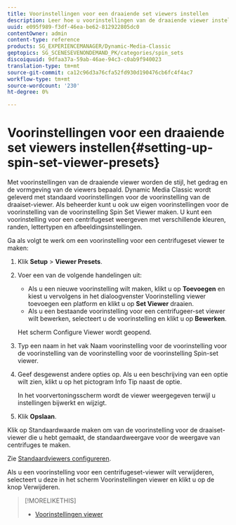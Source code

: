 ```yaml
---
title: Voorinstellingen voor een draaiende set viewers instellen
description: Leer hoe u voorinstellingen van de draaiende viewer instelt.
uuid: e095f989-f3df-46ea-be62-812922805dc0
contentOwner: admin
content-type: reference
products: SG_EXPERIENCEMANAGER/Dynamic-Media-Classic
geptopics: SG_SCENESEVENONDEMAND_PK/categories/spin_sets
discoiquuid: 9dfaa37a-59ab-46ae-94c3-c0ab9f940023
translation-type: tm+mt
source-git-commit: ca12c96d3a76cfa52fd930d190476cb6fc4f4ac7
workflow-type: tm+mt
source-wordcount: '230'
ht-degree: 0%

---
```



# Voorinstellingen voor een draaiende set viewers instellen{#setting-up-spin-set-viewer-presets}

Met voorinstellingen van de draaiende viewer worden de stijl, het gedrag en de vormgeving van de viewers bepaald. Dynamic Media Classic wordt geleverd met standaard voorinstellingen voor de voorinstelling van de draaiset-viewer. Als beheerder kunt u ook uw eigen voorinstellingen voor de voorinstelling van de voorinstelling Spin Set Viewer maken. U kunt een voorinstelling voor een centrifugeset weergeven met verschillende kleuren, randen, lettertypen en afbeeldingsinstellingen.

Ga als volgt te werk om een voorinstelling voor een centrifugeset viewer te maken:

1. Klik **Setup** > **Viewer Presets**.
1. Voer een van de volgende handelingen uit:

   * Als u een nieuwe voorinstelling wilt maken, klikt u op **Toevoegen** en kiest u vervolgens in het dialoogvenster Voorinstelling viewer toevoegen een platform en klikt u op **Set Viewer** draaien.
   * Als u een bestaande voorinstelling voor een centrifugeer-set viewer wilt bewerken, selecteert u de voorinstelling en klikt u op **Bewerken**.

   Het scherm Configure Viewer wordt geopend.

1. Typ een naam in het vak Naam voorinstelling voor de voorinstelling voor de voorinstelling van de voorinstelling voor de voorinstelling Spin-set viewer.
1. Geef desgewenst andere opties op. Als u een beschrijving van een optie wilt zien, klikt u op het pictogram Info Tip naast de optie.

   In het voorvertoningsscherm wordt de viewer weergegeven terwijl u instellingen bijwerkt en wijzigt.

1. Klik **Opslaan**.

Klik op Standaardwaarde maken om van de voorinstelling voor de draaiset-viewer die u hebt gemaakt, de standaardweergave voor de weergave van centrifuges te maken.

Zie [Standaardviewers configureren](application-setup.md#configuring_default_viewers).

Als u een voorinstelling voor een centrifugeset-viewer wilt verwijderen, selecteert u deze in het scherm Voorinstellingen viewer en klikt u op de knop Verwijderen.

>[!MORELIKETHIS]
>
>* [Voorinstellingen viewer](application-setup.md#viewer_presets)

